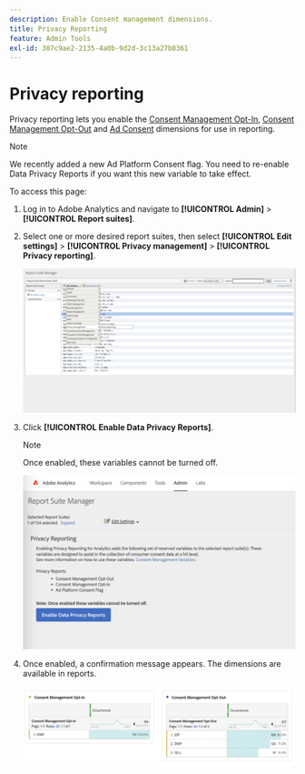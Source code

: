 ```yaml
---
description: Enable Consent management dimensions.
title: Privacy Reporting
feature: Admin Tools
exl-id: 307c9ae2-2135-4a0b-9d2d-3c13a27b8361
---
```

# Privacy reporting

Privacy reporting lets you enable the [Consent Management Opt-In](/help/components/dimensions/cm-opt-in.md), [Consent Management Opt-Out](/help/components/dimensions/cm-opt-out.md) and [Ad Consent](/help/components//dimensions/ad-consent.md) dimensions for use in reporting.

>[!NOTE]
>
>We recently added a new Ad Platform Consent flag. You need to re-enable Data Privacy Reports if you want this new variable to take effect.

To access this page:

1. Log in to Adobe Analytics and navigate to **[!UICONTROL Admin]** > **[!UICONTROL Report suites]**.
1. Select one or more desired report suites, then select **[!UICONTROL Edit settings]** > **[!UICONTROL Privacy management]** > **[!UICONTROL Privacy reporting]**.

   ![Edit settings](assets/rsm-privacy-select.png)

1. Click **[!UICONTROL Enable Data Privacy Reports]**.

   >[!NOTE]
   >
   >Once enabled, these variables cannot be turned off.

   ![Enable](assets/rsm-privacy-enable.png)

1. Once enabled, a confirmation message appears. The dimensions are available in reports.

   ![Report](assets/consent-management.png)
